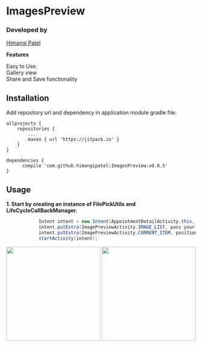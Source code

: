 # ImagesPreview

### Developed by
[Himangi Patel](https://www.github.com/himangipatel)


**Features**

Easy to Use. <br>
Gallery view <br>
Share and Save functionality

## Installation

Add repository url and dependency in application module gradle file:

	allprojects {
		repositories {
			...
			maven { url 'https://jitpack.io' }
		}
	}
  
  	dependencies {
	      compile 'com.github.himangipatel:ImagesPreview:v0.0.5'
	}

## Usage
**1. Start by creating an instance of FilePickUtils and LifeCycleCallBackManager.**

```java
            Intent intent = new Intent(AppointmentDetailActivity.this, ImagePreviewActivity.class);
            intent.putExtra(ImagePreviewActivity.IMAGE_LIST, pass your list of urls);
            intent.putExtra(ImagePreviewActivity.CURRENT_ITEM, position);
            startActivity(intent);
 ```
 
<p align="center">
  <img src="https://github.com/himangipatel/ImagesPreview/blob/master/device-2018-04-20-125529.png" width="250"/>
  <img src="https://github.com/himangipatel/ImagesPreview/blob/master/device-2018-04-20-125603.png" width="250"/>
</p>
